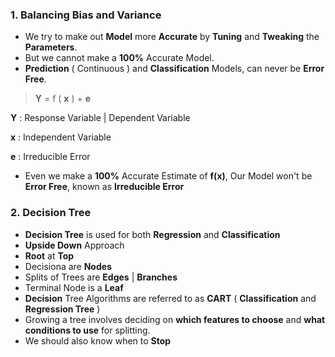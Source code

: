 ### 1. Balancing **Bias** and **Variance**
- We try to make out **Model** more **Accurate** by **Tuning** and **Tweaking** the **Parameters**.
- But we cannot make a **100%** Accurate Model.
- **Prediction** ( Continuous ) and **Classification** Models, can never be **Error Free**.

> **Y** = f ( **x** ) + **e**

**Y** : Response Variable | Dependent Variable

**x** : Independent Variable

**e** : Irreducible Error

- Even we make a **100%** Accurate Estimate of **f(x)**, Our Model won't be **Error Free**, known as **Irreducible Error**

### 2. Decision Tree
- **Decision Tree** is used for both **Regression** and **Classification**
- **Upside Down** Approach
- **Root** at **Top**
- Decisiona are **Nodes**
- Splits of Trees are **Edges** | **Branches**
- Terminal Node is a **Leaf**
- **Decision** Tree Algorithms are referred to as **CART** ( **Classification** and **Regression Tree** )
- Growing a tree involves deciding on **which features to choose** and **what conditions to use** for splitting.
- We should also know when to **Stop**
